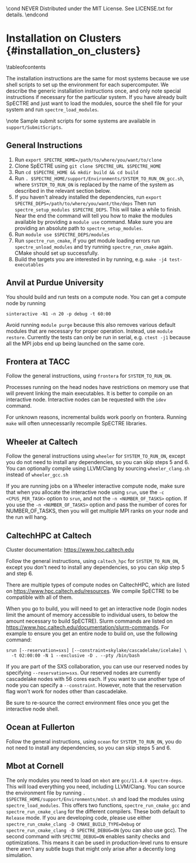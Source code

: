 \cond NEVER
Distributed under the MIT License.
See LICENSE.txt for details.
\endcond
# Installation on Clusters {#installation_on_clusters}

\tableofcontents

The installation instructions are the same for most systems because we use shell
scripts to set up the environment for each supercomputer. We describe the
generic installation instructions once, and only note special instructions if
necessary for the particular system. If you have already built SpECTRE and just
want to load the modules, source the shell file for your system and run
`spectre_load_modules`.

\note Sample submit scripts for some systems are available in
`support/SubmitScripts`.

## General Instructions

1. Run `export SPECTRE_HOME=/path/to/where/you/want/to/clone`
2. Clone SpECTRE using `git clone SPECTRE_URL $SPECTRE_HOME`
3. Run `cd $SPECTRE_HOME && mkdir build && cd build`
4. Run `. $SPECTRE_HOME/support/Environments/SYSTEM_TO_RUN_ON_gcc.sh`, where
   `SYSTEM_TO_RUN_ON` is replaced by the name of the system as described in the
   relevant section below.
5. If you haven't already installed the dependencies, run
   `export SPECTRE_DEPS=/path/to/where/you/want/the/deps`
   Then run `spectre_setup_modules $SPECTRE_DEPS`. This
   will take a while to finish. Near the end the command will tell you how to
   make the modules available by providing a `module use` command. Make
   sure you are providing an absolute path to `spectre_setup_modules`.
6. Run `module use $SPECTRE_DEPS/modules`
7. Run `spectre_run_cmake`, if you get module loading errors run
   `spectre_unload_modules` and try running `spectre_run_cmake` again. CMake
   should set up successfully.
8. Build the targets you are interested in by running, e.g.
   `make -j4 test-executables`

## Anvil at Purdue University

You should build and run tests on a compute node. You can get a compute node by
running
```
sinteractive -N1 -n 20 -p debug -t 60:00
```
Avoid running `module purge` because this also removes various default modules
that are necessary for proper operation. Instead, use `module
restore`. Currently the tests can only be run in serial, e.g. `ctest -j1`
because all the MPI jobs end up being launched on the same core.

## Frontera at TACC

Follow the general instructions, using `frontera` for `SYSTEM_TO_RUN_ON`.

Processes running on the head nodes have restrictions on memory use
that will prevent linking the main executables.  It is better to
compile on an interactive node.  Interactive nodes can be requested
with the `idev` command.

For unknown reasons, incremental builds work poorly on frontera.
Running `make` will often unnecessarily recompile SpECTRE libraries.

## Wheeler at Caltech

Follow the general instructions using `wheeler` for `SYSTEM_TO_RUN_ON`, except
you do not need to install any dependencies, so you can skip steps 5 and 6. You
can optionally compile using LLVM/Clang by sourcing `wheeler_clang.sh` instead
of `wheeler_gcc.sh`

If you are running jobs on a Wheeler interactive compute
node, make sure that when you allocate the interactive node using
`srun`, use the `-c <CPUS_PER_TASK>` option to `srun`, and not the `-n
<NUMBER_OF_TASKS>` option.  If you use the `-n <NUMBER_OF_TASKS>`
option and pass the number of cores for NUMBER_OF_TASKS, then you will
get multiple MPI ranks on your node and the run will hang.

## CaltechHPC at Caltech

Cluster documentation: https://www.hpc.caltech.edu

Follow the general instructions, using `caltech_hpc` for `SYSTEM_TO_RUN_ON`,
except you don't need to install any dependencies, so you can skip step 5 and
step 6.

There are multiple types of compute nodes on CaltechHPC, which are listed on
https://www.hpc.caltech.edu/resources. We compile SpECTRE to be compatible with
all of them.

When you go to build, you will need to get an interactive node (login nodes
limit the amount of memory accessible to individual users, to below the amount
necessary to build SpECTRE). Slurm commands are listed on
https://www.hpc.caltech.edu/documentation/slurm-commands. For example to ensure
you get an entire node to build on, use the following command:

```
srun [--reservation=sxs] [--constraint=skylake/cascadelake/icelake] \
  -t 02:00:00 -N 1 --exclusive -D . --pty /bin/bash
```

If you are part of the SXS collaboration, you can use our reserved nodes by
specifying `--reservation=sxs`. Our reserved nodes are currently cascadelake
nodes with 56 cores each. If you want to use another type of node you can
specify a `--constraint`. However, note that the reservation flag won't work for
nodes other than cascadelake.

Be sure to re-source the correct environment files once you get the interactive
node shell.

## Ocean at Fullerton

Follow the general instructions, using `ocean` for `SYSTEM_TO_RUN_ON`,
you do not need to install any dependencies, so you can skip steps 5 and 6.

## Mbot at Cornell

The only modules you need to load on `mbot` are `gcc/11.4.0 spectre-deps`. This
will load everything you need, including LLVM/Clang. You can source the
environment file by running `. $SPECTRE_HOME/support/Environments/mbot.sh` and
load the modules using `spectre_load_modules`. This
offers two functions, `spectre_run_cmake_gcc` and `spectre_run_cmake_clang` for
the different compilers. These both default to `Release` mode. If you are
developing code, please use either
`spectre_run_cmake_clang -D CMAKE_BUILD_TYPE=Debug` or
`spectre_run_cmake_clang -D SPECTRE_DEBUG=ON` (you can also use gcc). The second
command with `SPECTRE_DEBUG=ON` enables sanity checks and optimizations. This
means it can be used in production-level runs to ensure there aren't any subtle
bugs that might only arise after a decently long simulation.
